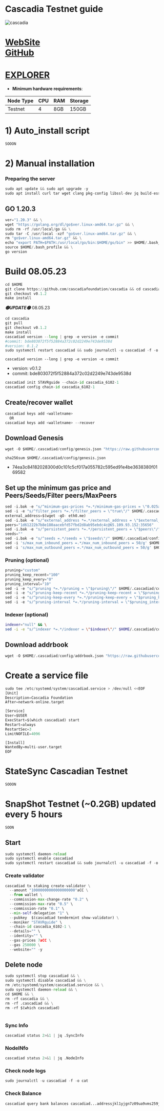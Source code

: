 # Cascadia Testnet guide

![cascadia](https://user-images.githubusercontent.com/44331529/232544057-cd6fdd6c-1fc4-4048-87db-030364cec75a.png)

[WebSite](https://www.cascadia.foundation/)\
[GitHub](https://github.com/cascadiafoundation/cascadia)
=
[EXPLORER](https://explorer.stavr.tech/cascadia-testnet/staking)
=

- **Minimum hardware requirements**:

| Node Type |CPU | RAM  | Storage  | 
|-----------|----|------|----------|
| Testnet   |   4|  8GB | 150GB    |


# 1) Auto_install script
```python
SOOON
```

# 2) Manual installation

### Preparing the server
```python
sudo apt update && sudo apt upgrade -y
sudo apt install curl tar wget clang pkg-config libssl-dev jq build-essential bsdmainutils git make ncdu gcc git jq chrony liblz4-tool -y
```

## GO 1.20.3
```python
ver="1.20.3" && \
wget "https://golang.org/dl/go$ver.linux-amd64.tar.gz" && \
sudo rm -rf /usr/local/go && \
sudo tar -C /usr/local -xzf "go$ver.linux-amd64.tar.gz" && \
rm "go$ver.linux-amd64.tar.gz" && \
echo "export PATH=$PATH:/usr/local/go/bin:$HOME/go/bin" >> $HOME/.bash_profile && \
source $HOME/.bash_profile && \
go version
```

# Build 08.05.23
```python
cd $HOME
git clone https://github.com/cascadiafoundation/cascadia && cd cascadia
git checkout v0.1.2
make install
```
*******🟢UPDATE🟢******* 08.05.23
```python
cd cascadia
git pull
git checkout v0.1.2
make install
cascadiad version --long | grep -e version -e commit
#commit: bde803072f5f52884a372c02d2249e743de9538d
#version: 0.1.2
sudo systemctl restart cascadiad && sudo journalctl -u cascadiad -f -o cat
```

`cascadiad version --long | grep -e version -e commit`
- version: v0.1.2
- commit: bde803072f5f52884a372c02d2249e743de9538d

```python
cascadiad init STAVRguide --chain-id cascadia_6102-1
cascadiad config chain-id cascadia_6102-1
```    

## Create/recover wallet
```python
cascadiad keys add <walletname>
  OR
cascadiad keys add <walletname> --recover
```

## Download Genesis
```python
wget -O $HOME/.cascadiad/config/genesis.json "https://raw.githubusercontent.com/obajay/nodes-Guides/main/Cascadia/genesis.json"

```
`sha256sum $HOME/.cascadiad/config/genesis.json`
+ 74ea3c84182028300d0c101c5cf017a055782c595ed91e4be3638380f0169582

## Set up the minimum gas price and Peers/Seeds/Filter peers/MaxPeers
```python
sed -i.bak -e "s/^minimum-gas-prices *=.*/minimum-gas-prices = \"0.025aCC\"/;" ~/.cascadiad/config/app.toml
sed -i -e "s/^filter_peers *=.*/filter_peers = \"true\"/" $HOME/.cascadiad/config/config.toml
external_address=$(wget -qO- eth0.me) 
sed -i.bak -e "s/^external_address *=.*/external_address = \"$external_address:26656\"/" $HOME/.cascadiad/config/config.toml
peers="1d61222b7b8e180aacebfd57fbd2d8ab95ebdc4c@65.109.93.152:35656"
sed -i.bak -e "s/^persistent_peers *=.*/persistent_peers = \"$peers\"/" $HOME/.cascadiad/config/config.toml
seeds=""
sed -i.bak -e "s/^seeds =.*/seeds = \"$seeds\"/" $HOME/.cascadiad/config/config.toml
sed -i 's/max_num_inbound_peers =.*/max_num_inbound_peers = 50/g' $HOME/.cascadiad/config/config.toml
sed -i 's/max_num_outbound_peers =.*/max_num_outbound_peers = 50/g' $HOME/.cascadiad/config/config.toml

```
### Pruning (optional)
```python
pruning="custom"
pruning_keep_recent="100"
pruning_keep_every="0"
pruning_interval="10"
sed -i -e "s/^pruning *=.*/pruning = \"$pruning\"/" $HOME/.cascadiad/config/app.toml
sed -i -e "s/^pruning-keep-recent *=.*/pruning-keep-recent = \"$pruning_keep_recent\"/" $HOME/.cascadiad/config/app.toml
sed -i -e "s/^pruning-keep-every *=.*/pruning-keep-every = \"$pruning_keep_every\"/" $HOME/.cascadiad/config/app.toml
sed -i -e "s/^pruning-interval *=.*/pruning-interval = \"$pruning_interval\"/" $HOME/.cascadiad/config/app.toml
```
### Indexer (optional) 
```bash
indexer="null" && \
sed -i -e "s/^indexer *=.*/indexer = \"$indexer\"/" $HOME/.cascadiad/config/config.toml
```

## Download addrbook
```python
wget -O $HOME/.cascadiad/config/addrbook.json "https://raw.githubusercontent.com/obajay/nodes-Guides/main/Cascadia/addrbook.json"
```

# Create a service file
```python
sudo tee /etc/systemd/system/cascadiad.service > /dev/null <<EOF
[Unit]
Description=Cascadia Foundation
After=network-online.target

[Service]
User=$USER
ExecStart=$(which cascadiad) start
Restart=always
RestartSec=3
LimitNOFILE=4096

[Install]
WantedBy=multi-user.target
EOF
```
# StateSync Cascadian Testnet
```python
SOOON
```
# SnapShot Testnet (~0.2GB) updated every 5 hours  
```python
SOON
```

## Start
```python
sudo systemctl daemon-reload
sudo systemctl enable cascadiad
sudo systemctl restart cascadiad && sudo journalctl -u cascadiad -f -o cat
```

### Create validator
```python
cascadiad tx staking create-validator \
  --amount "10000000000000000000"aCC \
  --from wallet \
  --commission-max-change-rate "0.2" \
  --commission-max-rate "0.5" \
  --commission-rate "0.1" \
  --min-self-delegation "1" \
  --pubkey  $(cascadiad tendermint show-validator) \
  --moniker "STAVRguide" \
  --chain-id cascadia_6102-1 \
  --details="" \
  --identity="" \
  --gas-prices 7aCC \
  --gas 250000 \
  --website="" -y
```

## Delete node
```python
sudo systemctl stop cascadiad && \
sudo systemctl disable cascadiad && \
rm /etc/systemd/system/cascadiad.service && \
sudo systemctl daemon-reload && \
cd $HOME && \
rm -rf cascadia && \
rm -rf .cascadiad && \
rm -rf $(which cascadiad)
```
#
### Sync Info
```python
cascadiad status 2>&1 | jq .SyncInfo
```
### NodeINfo
```python
cascadiad status 2>&1 | jq .NodeInfo
```
### Check node logs
```python
sudo journalctl -u cascadiad -f -o cat
```
### Check Balance
```python
cascadiad query bank balances cascadiad...addressjkl1yjgn7z09ua9vms259j
```
